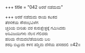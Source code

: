 +++
title = "042 ಅರರೆ ನಡೆದುದು"

+++
ಅರರೆ ನಡೆದುದು ರಾಯ ಕಟಕದ   
ತೆರಳಿಕೆಯ ಸೌರಂಭವಿಳೆಗ  
ಚ್ಚರಿಯ ಬೀರಿತು ವರ ಕುರುಕ್ಷೇತ್ರಕ್ಕೆ ಗಮಿಸಿದರು   
ಅರಿವಿಜಯಿಗಳು ನೆಲನ ಗೆಲಿದರು   
ಹರಿಯ ನೇಮದಲೆಡೆಯರಿದು ಬಲ   
ಶರಧಿ ಬಿಟ್ಟುದು ಕಳನ ಪಶ್ಚಿಮ ದೆಸೆಯ ಪಸರದಲಿ   ॥42॥
